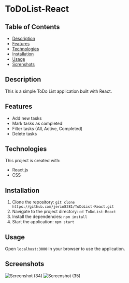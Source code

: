 # ToDoList-React

## Table of Contents
- [Description](#Description)
- [Features](#Features)
- [Technologies](#Technologies)
- [Installation](#Installation)
- [Usage](#Usage)
- [Screnshots](#Screnshots)

## Description
This is a simple ToDo List application built with React.

## Features
- Add new tasks
- Mark tasks as completed
- Filter tasks (All, Active, Completed)
- Delete tasks

## Technologies
This project is created with:
- React.js
- CSS

## Installation
1. Clone the repository: `git clone https://github.com/jerin8281/ToDoList-React.git`
2. Navigate to the project directory: `cd ToDoList-React`
3. Install the dependencies: `npm install`
4. Start the application: `npm start`

## Usage
Open `localhost:3000` in your browser to use the application.

## Screenshots

![Screenshot (34)](https://github.com/jerin8281/ToDoList-React/assets/143702561/1961772c-fabc-4269-bbb7-880a811a47a0)
![Screenshot (35)](https://github.com/jerin8281/ToDoList-React/assets/143702561/3f29fa7e-18f5-482a-bb1c-92da45009b6d)
